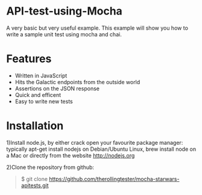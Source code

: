 # API-test-using-Mocha
A very basic but very useful example. This example will show you how to write a sample unit test using mocha and chai.


# Features
* Written in JavaScript
* Hits the Galactic endpoints from the outside world
* Assertions on the JSON response
* Quick and efficent
* Easy to write new tests

# Installation

1)Install node.js, by either crack open your favourite package manager: typically apt-get install nodejs on Debian/Ubuntu Linux, brew install node on a Mac or directly from the website http://nodejs.org

2)Clone the repository from github:
> $ git clone https://github.com/therollingtester/mocha-starwars-apitests.git


